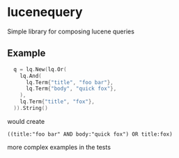 # lucenequery
 Simple library for composing lucene queries
 
 ## Example
```go
  q = lq.New(lq.Or(
    lq.And(
      lq.Term{"title", "foo bar"},
      lq.Term{"body", "quick fox"},
    ),
    lq.Term{"title", "fox"},
  )).String()
```

would create

```
((title:"foo bar" AND body:"quick fox") OR title:fox)
```

more complex examples in the tests

